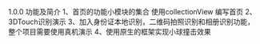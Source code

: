    1.0.0 功能及简介
1、首页的功能小模块的集合 使用collectionView 编写首页
2、3DTouch识别演示
3、加入身份证本地识别，二维码拍照识别和相册识别功能，整个项目需要使用真机演示
4、使用原生的框架实现小球撞击效果
